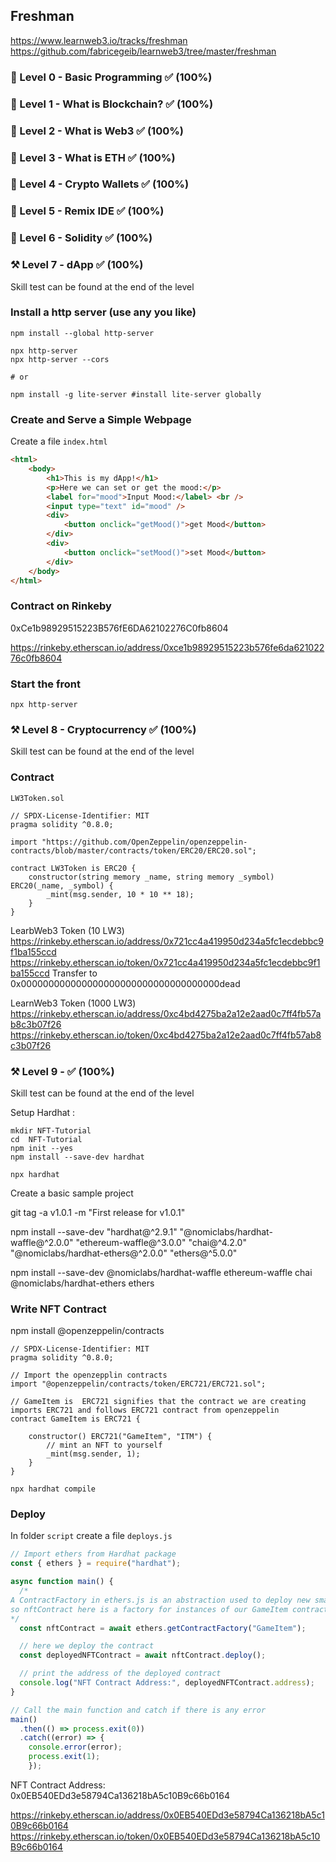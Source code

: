 ## Freshman
https://www.learnweb3.io/tracks/freshman
https://github.com/fabricegeib/learnweb3/tree/master/freshman

### 🔗 Level 0 - Basic Programming ✅ (100%)

### 🔗 Level 1 - What is Blockchain? ✅ (100%)

### 🔗 Level 2 - What is Web3 ✅ (100%)

### 🔗 Level 3 - What is ETH ✅ (100%)

### 🔗 Level 4 - Crypto Wallets ✅ (100%)

### 🔗 Level 5 - Remix IDE ✅ (100%)

### 🔗 Level 6 - Solidity ✅ (100%)

### ⚒️ Level 7 - dApp ✅ (100%)
Skill test can be found at the end of the level

### Install a http server (use any you like)
```shell
npm install --global http-server

npx http-server
npx http-server --cors

# or

npm install -g lite-server #install lite-server globally
```

### Create and Serve a Simple Webpage

Create a file `index.html`

```html
<html>
    <body>
        <h1>This is my dApp!</h1>
        <p>Here we can set or get the mood:</p>
        <label for="mood">Input Mood:</label> <br />
        <input type="text" id="mood" />
        <div>
            <button onclick="getMood()">get Mood</button>
        </div>
        <div>
            <button onclick="setMood()">set Mood</button>
        </div>
    </body>
</html>
```

### Contract on Rinkeby
0xCe1b98929515223B576fE6DA62102276C0fb8604

https://rinkeby.etherscan.io/address/0xce1b98929515223b576fe6da62102276c0fb8604

### Start the front
```
npx http-server
```

### ⚒️ Level 8 - Cryptocurrency ✅ (100%)
Skill test can be found at the end of the level

### Contract
`LW3Token.sol`

```sol
// SPDX-License-Identifier: MIT
pragma solidity ^0.8.0;

import "https://github.com/OpenZeppelin/openzeppelin-contracts/blob/master/contracts/token/ERC20/ERC20.sol";

contract LW3Token is ERC20 {
    constructor(string memory _name, string memory _symbol) ERC20(_name, _symbol) {
        _mint(msg.sender, 10 * 10 ** 18);
    }
}
```

LearbWeb3 Token (10 LW3)
https://rinkeby.etherscan.io/address/0x721cc4a419950d234a5fc1ecdebbc9f1ba155ccd
https://rinkeby.etherscan.io/token/0x721cc4a419950d234a5fc1ecdebbc9f1ba155ccd
Transfer to 0x000000000000000000000000000000000000dead

LearnWeb3 Token (1000 LW3)
https://rinkeby.etherscan.io/address/0xc4bd4275ba2a12e2aad0c7ff4fb57ab8c3b07f26
https://rinkeby.etherscan.io/token/0xc4bd4275ba2a12e2aad0c7ff4fb57ab8c3b07f26

### ⚒️ Level 9 - ✅ (100%)
Skill test can be found at the end of the level

Setup Hardhat :
```shell
mkdir NFT-Tutorial
cd  NFT-Tutorial
npm init --yes
npm install --save-dev hardhat

npx hardhat
```

Create a basic sample project

git tag -a v1.0.1 -m "First release for v1.0.1"

npm install --save-dev "hardhat@^2.9.1" "@nomiclabs/hardhat-waffle@^2.0.0" "ethereum-waffle@^3.0.0" "chai@^4.2.0" "@nomiclabs/hardhat-ethers@^2.0.0" "ethers@^5.0.0"

npm install --save-dev @nomiclabs/hardhat-waffle ethereum-waffle chai @nomiclabs/hardhat-ethers ethers

### Write NFT Contract
npm install @openzeppelin/contracts

```
// SPDX-License-Identifier: MIT
pragma solidity ^0.8.0;

// Import the openzepplin contracts
import "@openzeppelin/contracts/token/ERC721/ERC721.sol";

// GameItem is  ERC721 signifies that the contract we are creating imports ERC721 and follows ERC721 contract from openzeppelin
contract GameItem is ERC721 {

    constructor() ERC721("GameItem", "ITM") {
        // mint an NFT to yourself
        _mint(msg.sender, 1);
    }
}
```

`npx hardhat compile`

### Deploy
In folder `script` create a file `deploys.js `
```js
// Import ethers from Hardhat package
const { ethers } = require("hardhat");

async function main() {
  /*
A ContractFactory in ethers.js is an abstraction used to deploy new smart contracts,
so nftContract here is a factory for instances of our GameItem contract.
*/
  const nftContract = await ethers.getContractFactory("GameItem");

  // here we deploy the contract
  const deployedNFTContract = await nftContract.deploy();

  // print the address of the deployed contract
  console.log("NFT Contract Address:", deployedNFTContract.address);
}

// Call the main function and catch if there is any error
main()
  .then(() => process.exit(0))
  .catch((error) => {
    console.error(error);
    process.exit(1);
    });
```
NFT Contract Address: 0x0EB540EDd3e58794Ca136218bA5c10B9c66b0164

https://rinkeby.etherscan.io/address/0x0EB540EDd3e58794Ca136218bA5c10B9c66b0164
https://rinkeby.etherscan.io/token/0x0EB540EDd3e58794Ca136218bA5c10B9c66b0164